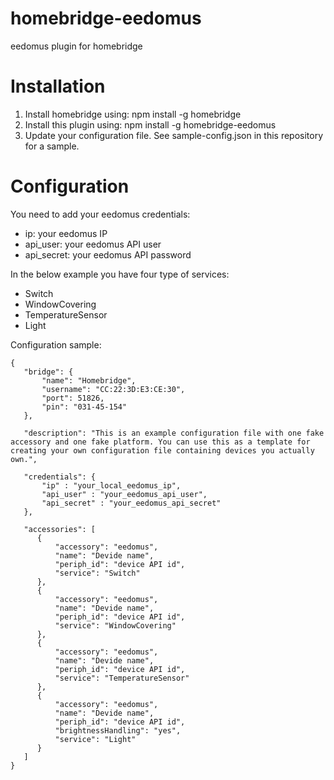 # homebridge-eedomus
eedomus plugin for homebridge

# Installation

1. Install homebridge using: npm install -g homebridge
2. Install this plugin using: npm install -g homebridge-eedomus
3. Update your configuration file. See sample-config.json in this repository for a sample. 

# Configuration

You need to add your eedomus credentials:
- ip: your eedomus IP
- api_user: your eedomus API user
- api_secret: your eedomus API password

In the below example you have four type of services:
- Switch
- WindowCovering
- TemperatureSensor
- Light

Configuration sample:

 ```
{
    "bridge": {
        "name": "Homebridge",
        "username": "CC:22:3D:E3:CE:30",
        "port": 51826,
        "pin": "031-45-154"
    },
    
    "description": "This is an example configuration file with one fake accessory and one fake platform. You can use this as a template for creating your own configuration file containing devices you actually own.",

    "credentials": {
        "ip" : "your_local_eedomus_ip",
        "api_user" : "your_eedomus_api_user",
        "api_secret" : "your_eedomus_api_secret"
    },

    "accessories": [
       {
           "accessory": "eedomus",
           "name": "Devide name",
           "periph_id": "device API id",
           "service": "Switch"
       },
       {
           "accessory": "eedomus",
           "name": "Devide name",
           "periph_id": "device API id",
           "service": "WindowCovering"
       },
       {
           "accessory": "eedomus",
           "name": "Devide name",
           "periph_id": "device API id",
           "service": "TemperatureSensor"
       },
       {
           "accessory": "eedomus",
           "name": "Devide name",
           "periph_id": "device API id",
           "brightnessHandling": "yes",
           "service": "Light"
       }
    ]
}

